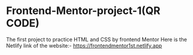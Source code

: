# Frontend-Mentor-project-1(QR CODE)
The first project to practice HTML and CSS by frontend Mentor
Here is the Netlify link of the website:- 
https://frontendmentor1st.netlify.app 
